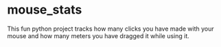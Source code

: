 # mouse_stats
This fun python project tracks how many clicks you have made with your mouse and how many meters you have dragged it while using it.
